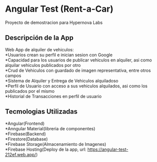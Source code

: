 # Angular Test (Rent-a-Car)

Proyecto de demostracion para Hypernova Labs

## Descripción de la App

Web App de alquiler de vehiculos:<br/>
    *Usuarios crean su perfil e inician sesion con Google<br/>
    *Capacidad para los usuarios de publicar vehiculos en alquiler, asi como alquilar vehiculos publicados por otro<br/>
    *Crud de Vehiculos con guardado de imagen representativa, entre otros campos<br/>
    *Sistema de Alquiler y Entrega de Vehiculos alquiladoso<br/>
    *Perfil de Usuario con acceso a sus vehiculos alquilados, asi como los publicados por el mismo<br/>
    *Historial de Transacciones en perfil de usuario<br/>

## Tecmologias Utilizadas

*Angular(Frontend)<br/>
*Anngular Material(libreria de componentes)<br/>
*Firebase(Backend)<br/>
*Firestore(Database)<br/>
*Firebase Storage(Almacenamiento de Imagenes)<br/>
*Firebase Hosting(Deploy de la app, url: https://angular-test-212ef.web.app/)<br/>

